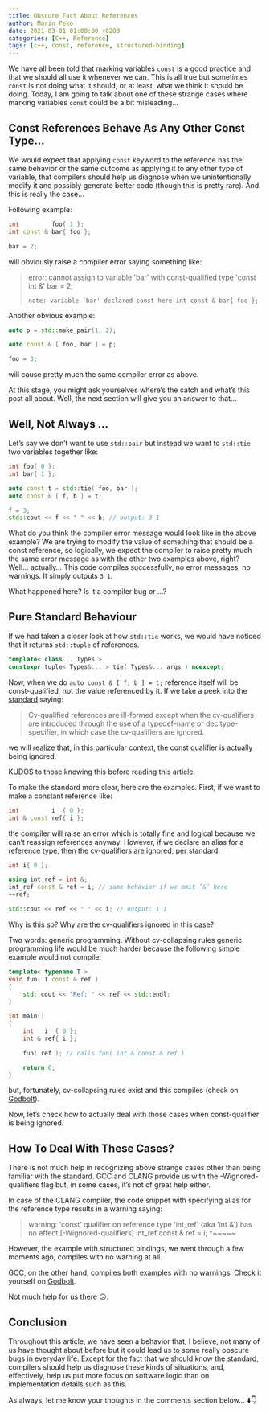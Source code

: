 ```yaml
---
title: Obscure Fact About References
author: Marin Peko
date: 2021-03-01 01:00:00 +0200
categories: [C++, Reference]
tags: [c++, const, reference, structured-binding]
---
```


We have all been told that marking variables `const` is a good practice and that we should all use it whenever we can. This is all true but sometimes `const` is not doing what it should, or at least, what we think it should be doing. Today, I am going to talk about one of these strange cases where marking variables `const` could be a bit misleading…

## Const References Behave As Any Other Const Type...

We would expect that applying `const` keyword to the reference has the same behavior or the same outcome as applying it to any other type of variable, that compilers should help us diagnose when we unintentionally modify it and possibly generate better code (though this is pretty rare). And this is really the case…

Following example:

```c++
int         foo{ 1 };
int const & bar{ foo };

bar = 2;
```

will obviously raise a compiler error saying something like:

> error: cannot assign to variable 'bar' with const-qualified type 'const int &' bar = 2;
> ~~~ ^
> note: variable 'bar' declared const here int const & bar{ foo };

Another obvious example:

```c++
auto p = std::make_pair(1, 2);

auto const & [ foo, bar ] = p;

foo = 3;
```

will cause pretty much the same compiler error as above.

At this stage, you might ask yourselves where’s the catch and what’s this post all about. Well, the next section will give you an answer to that...

## Well, Not Always ...

Let’s say we don’t want to use `std::pair` but instead we want to `std::tie` two variables together like:

```c++
int foo{ 0 };
int bar{ 1 };

auto const t = std::tie( foo, bar );
auto const & [ f, b ] = t;

f = 3;
std::cout << f << " " << b; // output: 3 1
```

What do you think the compiler error message would look like in the above example? We are trying to modify the value of something that should be a const reference, so logically, we expect the compiler to raise pretty much the same error message as with the other two examples above, right? Well… actually… This code compiles successfully, no error messages, no warnings. It simply outputs `3 1`.

What happened here? Is it a compiler bug or ...?

## Pure Standard Behaviour

If we had taken a closer look at how `std::tie` works, we would have noticed that it returns `std::tuple` of references.

```c++
template< class... Types >
constexpr tuple< Types&... > tie( Types&... args ) noexcept;
```

Now, when we do `auto const & [ f, b ] = t;` reference itself will be const-qualified, not the value referenced by it. If we take a peek into the [standard][1] saying:


> Cv-qualified references are ill-formed except when the cv-qualifiers are introduced through the use of a typedef-name or decltype-specifier, in which case the cv-qualifiers are ignored.

we will realize that, in this particular context, the const qualifier is actually being ignored.

KUDOS to those knowing this before reading this article.

To make the standard more clear, here are the examples. First, if we want to make a constant reference like:

```c++
int         i  { 0 };
int & const ref{ i };
```

the compiler will raise an error which is totally fine and logical because we can’t reassign references anyway. However, if we declare an alias for a reference type, then the cv-qualifiers are ignored, per standard:

```c++
int i{ 0 };

using int_ref = int &;
int_ref const & ref = i; // same behavior if we omit ’&’ here
++ref;

std::cout << ref << " " << i; // output: 1 1
```

Why is this so? Why are the cv-qualifiers ignored in this case?

Two words: generic programming. Without cv-collapsing rules generic programming life would be much harder because the following simple example would not compile:

```c++
template< typename T >
void fun( T const & ref )
{
    std::cout << "Ref: " << ref << std::endl;
}

int main()
{
    int   i  { 0 };
    int & ref{ i };

    fun( ref ); // calls fun( int & const & ref )

    return 0;
}
```

but, fortunately, cv-collapsing rules exist and this compiles (check on [Godbolt][2]).

Now, let’s check how to actually deal with those cases when const-qualifier is being ignored.

## How To Deal With These Cases?

There is not much help in recognizing above strange cases other than being familiar with the standard. GCC and CLANG provide us with the -Wignored-qualifiers flag but, in some cases, it’s not of great help either.

In case of the CLANG compiler, the code snippet with specifying alias for the reference type results in a warning saying:

> warning: 'const' qualifier on reference type 'int_ref' (aka 'int &') has no effect [-Wignored-qualifiers]
>    int_ref const & ref = i;
>            ^~~~~~

However, the example with structured bindings, we went through a few moments ago, compiles with no warning at all.

GCC, on the other hand, compiles both examples with no warnings. Check it yourself on [Godbolt][3].

Not much help for us there 😕.

## Conclusion

Throughout this article, we have seen a behavior that, I believe, not many of us have thought about before but it could lead us to some really obscure bugs in everyday life. Except for the fact that we should know the standard, compilers should help us diagnose these kinds of situations, and, effectively, help us put more focus on software logic than on implementation details such as this.

As always, let me know your thoughts in the comments section below... <span>⬇️</span><span>👇</span>

[1]: http://eel.is/c++draft/dcl.meaning#dcl.ref-1.sentence-3

[2]: https://godbolt.org/#z:OYLghAFBqd5QCxAYwPYBMCmBRdBLAF1QCcAaPECAM1QDsCBlZAQwBtMQBGAFlICsupVs1qhkAUgBMAISnTSAZ0ztkBPHUqZa6AMKpWAVwC2tQVvQAZPLUwA5YwCNMxQQAdUCwutp7DJtx5edFY29kZOLpyKypiq3gwEzMQEvsamUUoqanQJSQQhdo7OggqJyan%2BGWX51oXhxZwAlIqoBsTIHADkUgDM1siGWADU4j066qXEmMxGo9jiAAwAgotLBJhGrsLrozpDBACerlozmEMAKiM988sAbqh46ENUBrQQF0NotKUjkgBsQymVCGjVW4gA7LJlkMYUNSugQChWgQrjpdr9JAAlTBUEAY1HooEEsZwggIkDmVijKErcEAETBy2sKKMzGsEFBywhNNhQ2ZsLwMO5QwWI3p1NWvP5UgBQOFgohDJ6NMlsJeb0BOJB1KGAHpdZ82KwFM9Xu9pf9PnQfjLNcDOStobCpgQ2rQRRKueLlp1mqwQJ0AKydUimToLEOoANomRyOGtdpnXqcEMEAMRxrNADWIG4gYAdH8egsAJwADh63CLZbLnCLvH9nW4IbDEdIUc6IYUIAWpDT4d9pDgsBgiApAA9YgYiGQKBAksAFAAFETKBgIVAAdzDKdIaE2eG23hXNlY663rZD%2B9ch%2BKwE4C0ke9QB/YxAA8tPz9v0yHMJPkCWYhFwDP8AISfAwxDGh6CYNgOB4fhBGEUQUDkOQhDwBxu0gZpUFcbJvgDABaeFRjpCRYxkThwSGYiAHUjTo%2Bj/wIYhmGYhQEGYdAtzo450BENRkGYvBgFoEhMHQYiAEcDDYPAqDwZwFC7BMOhKMlrBPNcNx/Tpd03djXADFM/QDYNQ1/dsA3HMs/mIv5uCGYBkBEh980kIZsAA6cSCGCBcEIfzk0aIYY1kGRU1/TNSBzSRAyEANm1IIwQB6ThPMSy8bM7RQez7GKh1HCAkH/KcZ3ISgF2XVczz0ncrxfG8jzoHT6ovazr1vFwBhEe8Hyibq30/RgGus8rAOA7s8smiDrFA0gYMYFh2C4XgBCfFCxHQmRMOw%2BA8II7wZtIslyMoyLpBo5imIY1j2M47jeM3fipKEvARIYsSJKmaS5IUpSVLUtoNKqSD2u/RrSCM5gTIMwdG0snKOzshynM%2Bbahk4TKFnzThvN8mcAqC4nQvC3bpGigdYoQaYsBcDkkqbEM0oyrKrIHXKuwK/sM2K%2BBSqRV9nCqiBhuKW5kFcVwAH1bk4EtZckMtZfHJylsPdZiG7CAHGshxrCSA5TKaowjC0Ah31oVgTa5rBWVENb7bwKY4luTAZrbSbpy6XdmWUazWCw9jiAOPQsGsti8DShHmmWuC1sQgQom2tCqPkYODtw9tjutANdXhdOrpu3V6IJ3VkC7GI4g0CBzAqdJSHMAowgiAJPEIxuO6CWhW6KSJoiyeJqm7jIa8I3Jkn7%2BpB9KPIx8UaoZ/bpoWlBhDzKDFtrNRjGjAUKWhgVktPLLEn8DJyQMtIcLmp634MrCiK5GpjNmjpnjiiZxsUrZ8F8zZV3otbsvY%2Ba%2BmzCAQM3B8w9D%2BCWBYdZAxwJxhWP4fxmY9B3lzDsb8IHM0kNgtsuDCo02aB7HW3hcxAA%3D%3D

[3]: https://godbolt.org/#z:OYLghAFBqd5QCxAYwPYBMCmBRdBLAF1QCcAaPECAM1QDsCBlZAQwBtMQBGAFlICsupVs1qhkAUgBMAISnTSAZ0ztkBPHUqZa6AMKpWAVwC2tEADZJpLegAyeWpgByxgEaZiISbwAOqBYXVaPUMTc0tffzU6OwdnIzcPL0VlTFVAhgJmYgJg41MLZJUo2gysghinV3dPXgVM7NzQgrqyiriEmoBKRVQDYmQOAHIpAGZ7ZEMsAGpxEZ0CA292WexxAAYAQVHxycwZufU64kxmIxX1rc37AimjZnsITovxAHZZTanPmbeLr7%2Bp64A17SKZrb4AEVm70uG3%2BXwM/lEAPoAH1jlR9uDkTcpGYob84di0ZgMWhaHUZpIzFN0ZigSMQQB6RlTBSnPZuBDMABu6mIAIxAHc9qgjIQZthJOIABxrcQATnluPEkplcsVUwQ7kwBLhcjk6Pxm11/zq6BAKF6OLmsx0NJJ%2Bx0tspkhdjudeHdc1ZBHNIGsrChU2ZUyt3gMBBAU040ZNr0hxo%2BX2BJr%2BgJoqGBoIhRthhMBLiyWZj8dzqa%2BzAjqCmZIp1qxZotakwECmGdIU0L/KeDPLn0rRBrdApuJmAFYQVQOy5x1jZliCGWk3CMfOpiNc4SfX60BGvXbVzbvVJXSf953z43/dpAwzgyywxGoyNY8uc4m859jgtiLRQWWXnBQZulYEBBjHQZSFMQY1kg1AwKdGQ5FZXp%2Bj2UZOEgyMYOA7oAGsQG4McADozBGNZ5WlEZuDI6VpU4MjeFAwZuEg6DYNIeDBkghQQDWUhsNg7o4FgGBEH9AAPVIqzICgICyYAFAABREZQGAQVBBWgzDSDQIxvDwYRihUhxWHUzT2MgvSDPYDxgE4NZLGswz3AAeQjcytLAjjMCk5ANmIRSwMg3zUgyfBoMgmh6CYNgOB4fhBGEUQUH1GQhDwFxeMgbpUG8YpeMGABaM15wkJCZE4F4piKgB1NhWBq2rfIIYhmCahQuXQTSau8TB0BENRkCavBgFoEh%2BqKgBHAw2DwKg8HcBQeNQgZBDNewTLUjSvMGHTBTa7wwMwkCwIgqDvLgsCJOlMwirMbgpmAZBhoc4jXWwPyZKmCBcEIEhKRGThOimRDZBkLDLs6fDPDHIQwNY0gjBAIH3rhyzOOCxQ%2BIEqHSBE8TQuQGTyEoBTlNUsydu0qzRRs5hjMpzyMec2yUGS%2ByHM4XS6Zc4h3MYanLqsPyAqC7iRbC317Cx6LGBYdguF4ARLA51KKvkVhMuyx5OPywJCpK30yrS6QqqahqmpatqOq6nqir6gb6DwYa6tG8bjnQabZq1halpWvo1u5jbaC2qmLOOyCDuYI69uA%2BHwLY4WuJuu6HprDno04Yi1mImNPukoh%2BV%2B/Ai8B4HQdNyGcOh0gtWYLAPF15jEeR1HJHR5Osd4/jBPjgmICQVn3FJiBh48blkG8bwUW5Th5RRSRpRRCSHtIBbWAIJbKBcYWXHsLIAE9I55owjC0AhXNoVhj5w0gsDuURFbv/BjjSblMEKnyvq3k/rmUYWWsXBtWIIfPQWBhatTwMjOO3Q5axUVglAQ3M1blXBprbW8Bcr62HGBRkjY0FyHNoyWqMZGTIB4ikNIGgIDWEaKYbm1g2hVA8NzCIAQ6D0MEOw4ozD4jVGDlQ4opQGj6DyOtIR6R6jlHsJUfhrDFDSK4cHaRfCOjAx6IHeKp1E4XTvindORgFCTymHPeU71pQ/T%2BmXDCHY9D6T5uXEGYM5DVyEt0eujdKA6NbijF4xFO76O7jjPutcCJjm4MREYZh5RrAYmOaJnBOBUTMGYBOIwk5BIlqEnRkhMkcS4m43CpAP7EH8BobgQA
